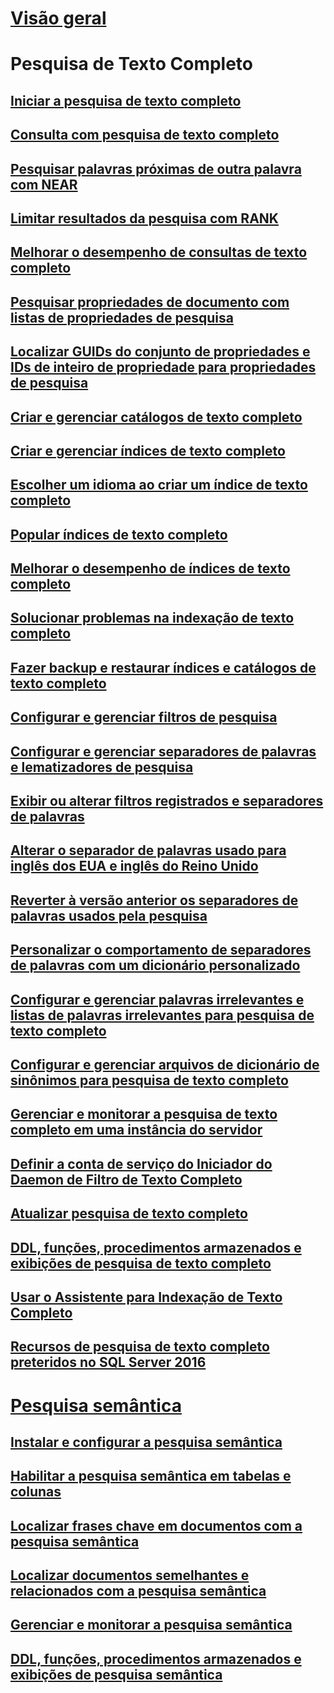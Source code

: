 

# [Visão geral](full-text-search.md)



# Pesquisa de Texto Completo


## [Iniciar a pesquisa de texto completo](get-started-with-full-text-search.md)  


## [Consulta com pesquisa de texto completo](query-with-full-text-search.md)  


## [Pesquisar palavras próximas de outra palavra com NEAR](search-for-words-close-to-another-word-with-near.md)  


## [Limitar resultados da pesquisa com RANK](limit-search-results-with-rank.md)  


## [Melhorar o desempenho de consultas de texto completo](improve-the-performance-of-full-text-queries.md)  


## [Pesquisar propriedades de documento com listas de propriedades de pesquisa](search-document-properties-with-search-property-lists.md)  


## [Localizar GUIDs do conjunto de propriedades e IDs de inteiro de propriedade para propriedades de pesquisa](find-property-set-guids-and-property-integer-ids-for-search-properties.md)  


## [Criar e gerenciar catálogos de texto completo](create-and-manage-full-text-catalogs.md)  


## [Criar e gerenciar índices de texto completo](create-and-manage-full-text-indexes.md)  


## [Escolher um idioma ao criar um índice de texto completo](choose-a-language-when-creating-a-full-text-index.md)  


## [Popular índices de texto completo](populate-full-text-indexes.md)  


## [Melhorar o desempenho de índices de texto completo](improve-the-performance-of-full-text-indexes.md)  


## [Solucionar problemas na indexação de texto completo](troubleshoot-full-text-indexing.md)  


## [Fazer backup e restaurar índices e catálogos de texto completo](back-up-and-restore-full-text-catalogs-and-indexes.md)  


## [Configurar e gerenciar filtros de pesquisa](configure-and-manage-filters-for-search.md)  


## [Configurar e gerenciar separadores de palavras e lematizadores de pesquisa](configure-and-manage-word-breakers-and-stemmers-for-search.md)  


## [Exibir ou alterar filtros registrados e separadores de palavras](view-or-change-registered-filters-and-word-breakers.md)  


## [Alterar o separador de palavras usado para inglês dos EUA e inglês do Reino Unido](change-the-word-breaker-used-for-us-english-and-uk-english.md)  


## [Reverter à versão anterior os separadores de palavras usados pela pesquisa](revert-the-word-breakers-used-by-search-to-the-previous-version.md)  


## [Personalizar o comportamento de separadores de palavras com um dicionário personalizado](customize-the-behavior-of-word-breakers-with-a-custom-dictionary.md)  


## [Configurar e gerenciar palavras irrelevantes e listas de palavras irrelevantes para pesquisa de texto completo](configure-and-manage-stopwords-and-stoplists-for-full-text-search.md)  


## [Configurar e gerenciar arquivos de dicionário de sinônimos para pesquisa de texto completo](configure-and-manage-thesaurus-files-for-full-text-search.md)  


## [Gerenciar e monitorar a pesquisa de texto completo em uma instância do servidor](manage-and-monitor-full-text-search-for-a-server-instance.md)  


## [Definir a conta de serviço do Iniciador do Daemon de Filtro de Texto Completo](set-the-service-account-for-the-full-text-filter-daemon-launcher.md)  


## [Atualizar pesquisa de texto completo](upgrade-full-text-search.md)  


## [DDL, funções, procedimentos armazenados e exibições de pesquisa de texto completo](full-text-search-ddl-functions-stored-procedures-and-views.md)  


## [Usar o Assistente para Indexação de Texto Completo](use-the-full-text-indexing-wizard.md)  


## [Recursos de pesquisa de texto completo preteridos no SQL Server 2016](deprecated-full-text-search-features-in-sql-server-2016.md)  



# [Pesquisa semântica](semantic-search-sql-server.md)  


## [Instalar e configurar a pesquisa semântica](install-and-configure-semantic-search.md)  


## [Habilitar a pesquisa semântica em tabelas e colunas](enable-semantic-search-on-tables-and-columns.md)  


## [Localizar frases chave em documentos com a pesquisa semântica](find-key-phrases-in-documents-with-semantic-search.md)  


## [Localizar documentos semelhantes e relacionados com a pesquisa semântica](find-similar-and-related-documents-with-semantic-search.md)  


## [Gerenciar e monitorar a pesquisa semântica](manage-and-monitor-semantic-search.md)  


## [DDL, funções, procedimentos armazenados e exibições de pesquisa semântica](semantic-search-ddl-functions-stored-procedures-and-views.md)  
